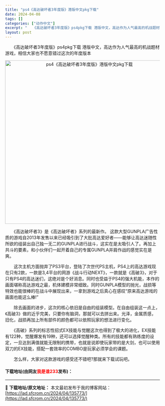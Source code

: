```yaml
---
title: "ps4《高达破坏者3年度版》港版中文pkg下载"
date: 2024-04-08
tags: []
categories: ["动作中文"]
excerpt: "　　《高达破坏者3年度版》ps4pkg下载 港版中文，高达作为人气最高的机战题材游戏，相信大家也不愿意错过这次的年度版本 　　《高达破坏者3》是《高达破坏者》系列的最新作。 这款大型GUNPLA广告性质的游戏自2013年发售以来已经吸引到了大批高达爱好者&mdash;&mdash;能够让高达迷随性所&hellip;"
layout: post
---
```


 <p>　　《高达破坏者3年度版》ps4pkg下载 港版中文，高达作为人气最高的机战题材游戏，相信大家也不愿意错过这次的年度版本</p> <p align="center"><img align="" border="0" src="https://lad.sfcrom.cn/wp-content/uploads/2024/04/20240408_66135767e1546.webp" width="533" alt="ps4《高达破坏者3年度版》港版中文pkg下载" /></p> <p>　　《高达破坏者3》是《高达破坏者》系列的最新作。 这款大型GUNPLA广告性质的游戏自2013年发售以来已经吸引到了大批高达爱好者&mdash;&mdash;能够让高达迷随性所欲的组装出自己独一无二的GUNPLA进行战斗，这实在是太吸引人了。再加上共斗的要素，和小伙伴们一起开着自己的专属GUNPLA并肩作战的感觉实在是爽。</p> <p>　　这次主机方面抛弃了PS3平台，登陆了次世代PS主机，PS4上的高达游戏现在只有2款，一款是3,4平台的网游《战斗行动NEXT》，一款就是《高破3》，对于只有PS4的高达迷们，这绝对是个好消息。同时也受益于PS4的强大机能，本作的画面堪称高达游戏之最，机体建模非常细致。同时GUNPLA模型的抛光，战损等特效也能很棒的在战斗中展现出来，一拿到游戏之后真心在感叹&ldquo;原来高达游戏的画面也能这么棒!&rdquo;</p> <p>　　除去画面的进步，这次的核心依旧是自由的组装模型。在自由组装这一点上，《高破3》做的近乎完美，只要你有脑洞，那就可以去拼出来。光泽，金属质感，旧化，战损再加上所有部件的颜色都可以依照玩家的想法进行变化。</p> <p>　　《高破》系列的标志性招式EX技能与觉醒这次也得到了极大的进化，EX技能有122种，觉醒爆发有19种，还可以选择觉醒种类。所有的技能都有熟练度的设定，一旦达到满值就能无限制的携带，也就是说即使玩家带的是大剑，也可以使用双刀的EX技能，搭配一套效率的COMBO是玩家必须学会的课题。</p> <p>　　怎么样，大家对这款游戏的感受还不错吧?那就来下载试玩吧。</p> <p><h4>下载地址(由网友<font color="red">我是谁233</font>发布)：</h4></p> 

---
📖 **下载地址/原文地址：** 本文最初发布于我的博客网站：[https://lad.sfcrom.cn/2024/04/135773/](https://lad.sfcrom.cn/2024/04/135773/)
